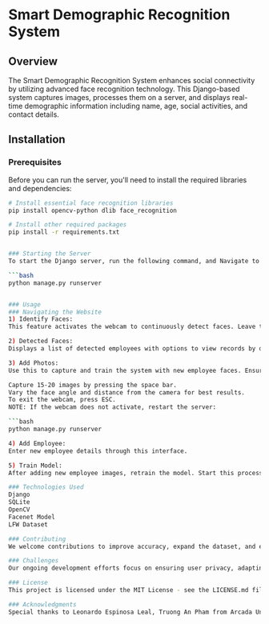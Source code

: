 # Smart Demographic Recognition System

## Overview
The Smart Demographic Recognition System enhances social connectivity by utilizing advanced face recognition technology. This Django-based system captures images, processes them on a server, and displays real-time demographic information including name, age, social activities, and contact details.

## Installation

### Prerequisites
Before you can run the server, you'll need to install the required libraries and dependencies:

```bash
# Install essential face recognition libraries
pip install opencv-python dlib face_recognition

# Install other required packages
pip install -r requirements.txt


### Starting the Server
To start the Django server, run the following command, and Navigate to http://127.0.0.1:8000/ in your browser to access the application.

```bash
python manage.py runserver


### Usage
### Navigating the Website
1) Identify Faces:
This feature activates the webcam to continuously detect faces. Leave this open in the background for ongoing face detection. To exit, focus on the webcam window and press Q.

2) Detected Faces:
Displays a list of detected employees with options to view records by date.

3) Add Photos:
Use this to capture and train the system with new employee faces. Ensure the employee ID is entered before starting:

Capture 15-20 images by pressing the space bar.
Vary the face angle and distance from the camera for best results.
To exit the webcam, press ESC.
NOTE: If the webcam does not activate, restart the server:

```bash
python manage.py runserver

4) Add Employee:
Enter new employee details through this interface.

5) Train Model:
After adding new employee images, retrain the model. Start this process and monitor the training progress via the terminal.

### Technologies Used
Django
SQLite
OpenCV
Facenet Model
LFW Dataset

### Contributing
We welcome contributions to improve accuracy, expand the dataset, and enhance data security. For more information, see CONTRIBUTING.md.

### Challenges
Our ongoing development efforts focus on ensuring user privacy, adapting to diverse conditions, and optimizing performance across different hardware setups.

### License
This project is licensed under the MIT License - see the LICENSE.md file for details.

### Acknowledgments
Special thanks to Leonardo Espinosa Leal, Truong An Pham from Arcada University of Applied Sciences and all contributors to the LFW dataset.